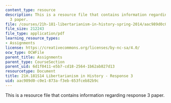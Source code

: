 ```yaml
---
content_type: resource
description: This is a resource file that contains information regarding response
  3 paper.
file: /courses/21h-181-libertarianism-in-history-spring-2014/aac989d0c0e1873af3eb653fceb82b9c_MIT21H_181S14_Response3.pdf
file_size: 212243
file_type: application/pdf
learning_resource_types:
- Assignments
license: https://creativecommons.org/licenses/by-nc-sa/4.0/
ocw_type: OCWFile
parent_title: Assignments
parent_type: CourseSection
parent_uid: 6d1f0411-e5b7-cd18-2564-1b62ab827d13
resourcetype: Document
title: 21H.181S14 Libertarianism in History - Response 3
uid: aac989d0-c0e1-873a-f3eb-653fceb82b9c
---
```

This is a resource file that contains information regarding response 3 paper.